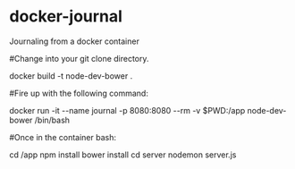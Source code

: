 # docker-journal
Journaling from a docker container

#Change into your git clone directory.

docker build -t node-dev-bower .

#Fire up with the following command:

docker run -it --name journal -p 8080:8080 --rm -v $PWD:/app node-dev-bower /bin/bash

#Once in the container bash:

cd /app
npm install
bower install
cd server
nodemon server.js



